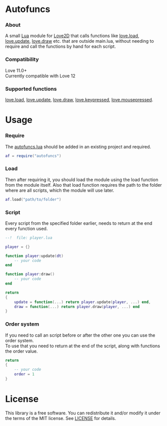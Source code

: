 # Autofuncs
### About
A small [Lua](https://lua.org/about.html) module for [Love2D] that calls functions like [love.load], [love.update], [love.draw] etc. that are outside main.lua, without needing to require and call the functions by hand for each script.

[Love2D]: http://love2d.org/
[love.load]: https://love2d.org/wiki/love.load
[love.update]: https://love2d.org/wiki/love.update
[love.draw]: https://love2d.org/wiki/love.draw
[love.keypressed]: https://love2d.org/wiki/love.keypressed

### Compatibility
Love 11.0+
<br>Currently compatible with Love 12

### Supported functions
[love.mousepressed]: https://love2d.org/wiki/love.mousepressed
[love.load], [love.update], [love.draw], [love.keypressed], [love.mousepressed].

# Usage
### Require
The [autofuncs.lua](autofuncs.lua) should be added in an existing project and required.
```lua
af = require("autofuncs")
```
### Load
Then after requiring it, you should load the module using the load function from the module itself. Also that load function requires the path to the folder where are all scripts, which the module will use later.
```lua
af.load("path/to/folder")
```
### Script
Every script from the specified folder earlier, needs to return at the end every function used.
```lua
--!  file: player.lua

player = {}

function player:update(dt)
    -- your code
end

function player:draw()
    -- your code
end

return
{
    update = function(...) return player.update(player, ...) end,
    draw = function(...) return player.draw(player, ...) end
}
```
### Order system
If you need to call an script before or after the other one you can use the order system.
<br>To use that you need to return at the end of the script, along with functions the order value.
```lua
return
{
    -- your code
    order = 1
}
```
<!--
# ToDo
- [x] All in one function
- [x] Order system
- [x] Move library outside the lib folder
- [x] Gitignore
- [x] Check compatibility with different love versions 
- [x] Better readme
- [x] Empty scripts also need to "return {}" but make that it's not necessary 
- [x] Picking between loading automatically or by hand(for example rn i need to call draw between a couple of functions in main.lua, but the library itself calls it always at the end, so make somehow that if player needs he can call it by himself)
- [ ] Support for other love.callbacks 
- [ ] Error printing
-->

# License
This library is a free software. You can redistribute it and/or modify it under the terms of the MIT license. See [LICENSE](LICENSE) for details.
